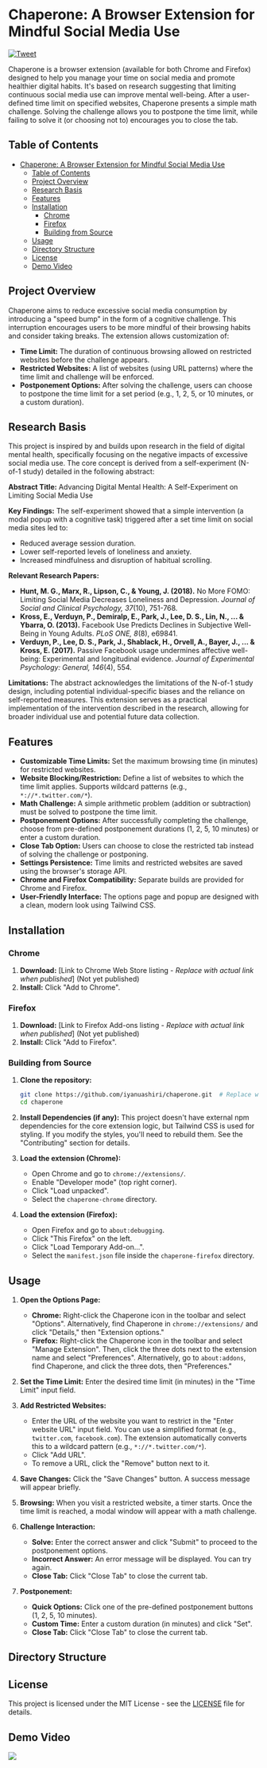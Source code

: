 
# Chaperone: A Browser Extension for Mindful Social Media Use

[![Tweet](https://img.shields.io/twitter/url/http/shields.io.svg?style=social)](https://twitter.com/intent/tweet?text=Yay!!%20I%20found%20this%20open%20source%20browser%20extension%20to%20reduce%20Social%20media%20usage%20Check%20it%20out%20-%20&url=https://github.com/iyanuashiri/chaperone&hashtags=free,github,oss,opensource)

Chaperone is a browser extension (available for both Chrome and Firefox) designed to help you manage your time on social media and promote healthier digital habits.  It's based on research suggesting that limiting continuous social media use can improve mental well-being.  After a user-defined time limit on specified websites, Chaperone presents a simple math challenge.  Solving the challenge allows you to postpone the time limit, while failing to solve it (or choosing not to) encourages you to close the tab.

## Table of Contents

- [Chaperone: A Browser Extension for Mindful Social Media Use](#chaperone-a-browser-extension-for-mindful-social-media-use)
  - [Table of Contents](#table-of-contents)
  - [Project Overview](#project-overview)
  - [Research Basis](#research-basis)
  - [Features](#features)
  - [Installation](#installation)
    - [Chrome](#chrome)
    - [Firefox](#firefox)
    - [Building from Source](#building-from-source)
  - [Usage](#usage)
  - [Directory Structure](#directory-structure)
  - [License](#license)
  - [Demo Video](#demo-video)

## Project Overview

Chaperone aims to reduce excessive social media consumption by introducing a "speed bump" in the form of a cognitive challenge.  This interruption encourages users to be more mindful of their browsing habits and consider taking breaks.  The extension allows customization of:

*   **Time Limit:**  The duration of continuous browsing allowed on restricted websites before the challenge appears.
*   **Restricted Websites:**  A list of websites (using URL patterns) where the time limit and challenge will be enforced.
*   **Postponement Options:**  After solving the challenge, users can choose to postpone the time limit for a set period (e.g., 1, 2, 5, or 10 minutes, or a custom duration).

## Research Basis

This project is inspired by and builds upon research in the field of digital mental health, specifically focusing on the negative impacts of excessive social media use.  The core concept is derived from a self-experiment (N-of-1 study) detailed in the following abstract:

**Abstract Title:** Advancing Digital Mental Health: A Self-Experiment on Limiting Social Media Use

**Key Findings:** The self-experiment showed that a simple intervention (a modal popup with a cognitive task) triggered after a set time limit on social media sites led to:

*   Reduced average session duration.
*   Lower self-reported levels of loneliness and anxiety.
*   Increased mindfulness and disruption of habitual scrolling.

**Relevant Research Papers:**

*   **Hunt, M. G., Marx, R., Lipson, C., & Young, J. (2018).** No More FOMO: Limiting Social Media Decreases Loneliness and Depression. *Journal of Social and Clinical Psychology, 37*(10), 751-768.
*   **Kross, E., Verduyn, P., Demiralp, E., Park, J., Lee, D. S., Lin, N., ... & Ybarra, O. (2013).** Facebook Use Predicts Declines in Subjective Well-Being in Young Adults. *PLoS ONE, 8*(8), e69841.
*   **Verduyn, P., Lee, D. S., Park, J., Shablack, H., Orvell, A., Bayer, J., ... & Kross, E. (2017).** Passive Facebook usage undermines affective well-being: Experimental and longitudinal evidence. *Journal of Experimental Psychology: General, 146*(4), 554.

**Limitations:** The abstract acknowledges the limitations of the N-of-1 study design, including potential individual-specific biases and the reliance on self-reported measures.  This extension serves as a practical implementation of the intervention described in the research, allowing for broader individual use and potential future data collection.

## Features

*   **Customizable Time Limits:** Set the maximum browsing time (in minutes) for restricted websites.
*   **Website Blocking/Restriction:**  Define a list of websites to which the time limit applies.  Supports wildcard patterns (e.g., `*://*.twitter.com/*`).
*   **Math Challenge:**  A simple arithmetic problem (addition or subtraction) must be solved to postpone the time limit.
*   **Postponement Options:**  After successfully completing the challenge, choose from pre-defined postponement durations (1, 2, 5, 10 minutes) or enter a custom duration.
*   **Close Tab Option:**  Users can choose to close the restricted tab instead of solving the challenge or postponing.
*   **Settings Persistence:**  Time limits and restricted websites are saved using the browser's storage API.
*   **Chrome and Firefox Compatibility:**  Separate builds are provided for Chrome and Firefox.
*   **User-Friendly Interface:**  The options page and popup are designed with a clean, modern look using Tailwind CSS.

## Installation

### Chrome

1.  **Download:** [Link to Chrome Web Store listing - *Replace with actual link when published*]  (Not yet published)
2.  **Install:** Click "Add to Chrome".

### Firefox

1.  **Download:** [Link to Firefox Add-ons listing - *Replace with actual link when published*] (Not yet published)
2.  **Install:** Click "Add to Firefox".

### Building from Source

1.  **Clone the repository:**

    ```bash
    git clone https://github.com/iyanuashiri/chaperone.git  # Replace with your actual repo URL
    cd chaperone
    ```

2.  **Install Dependencies (if any):**  This project doesn't have external npm dependencies for the core extension logic, but Tailwind CSS is used for styling.  If you modify the styles, you'll need to rebuild them.  See the "Contributing" section for details.

3.  **Load the extension (Chrome):**

    *   Open Chrome and go to `chrome://extensions/`.
    *   Enable "Developer mode" (top right corner).
    *   Click "Load unpacked".
    *   Select the `chaperone-chrome` directory.

4.  **Load the extension (Firefox):**

    *   Open Firefox and go to `about:debugging`.
    *   Click "This Firefox" on the left.
    *   Click "Load Temporary Add-on...".
    *   Select the `manifest.json` file inside the `chaperone-firefox` directory.

## Usage

1.  **Open the Options Page:**
    *   **Chrome:** Right-click the Chaperone icon in the toolbar and select "Options".  Alternatively, find Chaperone in `chrome://extensions/` and click "Details," then "Extension options."
    *   **Firefox:** Right-click the Chaperone icon in the toolbar and select "Manage Extension". Then, click the three dots next to the extension name and select "Preferences".  Alternatively, go to `about:addons`, find Chaperone, and click the three dots, then "Preferences."

2.  **Set the Time Limit:**  Enter the desired time limit (in minutes) in the "Time Limit" input field.

3.  **Add Restricted Websites:**
    *   Enter the URL of the website you want to restrict in the "Enter website URL" input field.  You can use a simplified format (e.g., `twitter.com`, `facebook.com`). The extension automatically converts this to a wildcard pattern (e.g., `*://*.twitter.com/*`).
    *   Click "Add URL".
    *   To remove a URL, click the "Remove" button next to it.

4.  **Save Changes:** Click the "Save Changes" button.  A success message will appear briefly.

5.  **Browsing:** When you visit a restricted website, a timer starts.  Once the time limit is reached, a modal window will appear with a math challenge.

6.  **Challenge Interaction:**
    *   **Solve:** Enter the correct answer and click "Submit" to proceed to the postponement options.
    *   **Incorrect Answer:** An error message will be displayed.  You can try again.
    *   **Close Tab:** Click "Close Tab" to close the current tab.

7.  **Postponement:**
    *   **Quick Options:** Click one of the pre-defined postponement buttons (1, 2, 5, 10 minutes).
    *   **Custom Time:** Enter a custom duration (in minutes) and click "Set".
    *   **Close Tab:** Click "Close Tab" to close the current tab.

## Directory Structure


## License

This project is licensed under the MIT License - see the [LICENSE](LICENSE) file for details.



## Demo Video


<!-- ![](reduce_social_media.gif) -->


![](chaperone-demo.gif)

